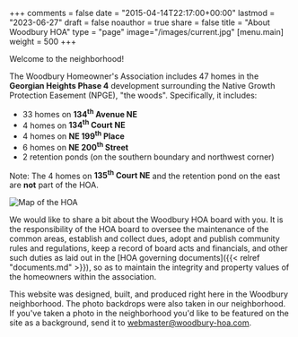 +++
comments = false
date = "2015-04-14T22:17:00+00:00"
lastmod = "2023-06-27"
draft = false
noauthor = true
share = false
title = "About Woodbury HOA"
type = "page"
image="/images/current.jpg"
[menu.main]
weight = 500
+++

Welcome to the neighborhood!

The Woodbury Homeowner's Association includes 47 homes in the **Georgian Heights Phase 4** development surrounding the Native Growth Protection Easement (NPGE), "the woods". Specifically, it includes:

* 33 homes on **134<sup>th</sup> Avenue NE**
* 4 homes on **134<sup>th</sup> Court NE**
* 4 homes on **NE 199<sup>th</sup> Place**
* 6 homes on **NE 200<sup>th</sup> Street**
* 2 retention ponds (on the southern boundary and northwest corner)

Note: The 4 homes on **135<sup>th</sup> Court NE** and the retention pond on the east are **not** part of the HOA.

![Map of the HOA](/images/hoa_map.jpg "Map of the HOA")

We would like to share a bit about the Woodbury HOA board with you.  It is the responsibility of the HOA board to oversee the maintenance of the common areas, establish and collect dues, adopt and publish community rules and regulations, keep a record of board acts and financials, and other such duties as laid out in the [HOA governing documents]({{< relref "documents.md" >}}), so as to maintain the integrity and property values of the homeowners within the association.

This website was designed, built, and produced right here in the Woodbury neighborhood. The photo backdrops were also taken in our neighborhood. If you've taken a photo in the neighborhood you'd like to be featured on the site as a background, send it to [webmaster@woodbury-hoa.com](mailto:webmaster@woodbury-hoa.com).
